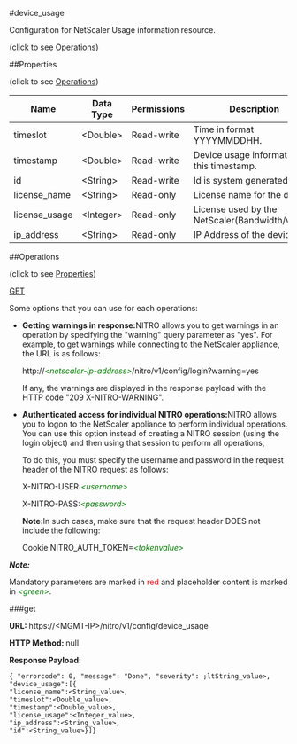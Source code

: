 #device_usage



Configuration for NetScaler Usage information resource.

<span>(click to see [Operations](#operations))</span>



##Properties 

<span>(click to see [Operations](#operations))</span>





<table><thead><tr><th>Name</th><th>Data Type</th><th>Permissions</th><th>Description</th></tr></thead><tbody><tr><td>timeslot</td><td>&lt;Double></td><td>Read-write</td><td>Time in format YYYYMMDDHH.</td></tr><tr><td>timestamp</td><td>&lt;Double></td><td>Read-write</td><td>Device usage information at this timestamp.</td></tr><tr><td>id</td><td>&lt;String></td><td>Read-write</td><td>Id is system generated key.</td></tr><tr><td>license_name</td><td>&lt;String></td><td>Read-only</td><td>License name for the device.</td></tr><tr><td>license_usage</td><td>&lt;Integer></td><td>Read-only</td><td>License used by the NetScaler(Bandwidth/vCPU).</td></tr><tr><td>ip_address</td><td>&lt;String></td><td>Read-only</td><td>IP Address of the device.</td></tr></tbody></table>

##Operations 

<span>(click to see [Properties](#properties))</span>





[GET](#get)





Some options that you can use for each operations:

<ul><li><p><b>Getting warnings in response:</b>NITRO allows you to get warnings in an operation by specifying the "warning" query parameter as "yes". For example, to get warnings while connecting to the NetScaler appliance, the URL is as follows:</p><p>http://<span style="color:green;font-style:italic;">&lt;netscaler-ip-address&gt;</span>/nitro/v1/config/login?warning=yes</p><p>If any, the warnings are displayed in the response payload with the HTTP code "209 X-NITRO-WARNING".</p></li><li><p><b>Authenticated access for individual NITRO operations:</b>NITRO allows you to logon to the NetScaler appliance to perform individual operations. You can use this option instead of creating a NITRO session (using the login object) and then using that session to perform all operations,</p><p>To do this, you must specify the username and password in the request header of the NITRO request as follows:</p><p>X-NITRO-USER:<span style="color:green;font-style:italic;">&lt;username&gt;</span></p><p>X-NITRO-PASS:<span style="color:green;font-style:italic;">&lt;password&gt;</span></p><p><b>Note:</b>In such cases, make sure that the request header DOES not include the following:</p><p>Cookie:NITRO_AUTH_TOKEN=<span style="color:green;font-style:italic;">&lt;tokenvalue&gt;</span></p></li></ul>







***Note:*** 

Mandatory parameters are marked in <span style="color:#FF0000;">red</span> and placeholder content is marked in <span style="color:green;font-style:italic">&lt;green&gt;</span>.



###get







<b>URL: </b>https://&lt;MGMT-IP&gt;/nitro/v1/config/device_usage

<b>HTTP Method: </b>null

<b>Response Payload: </b>
```
{ "errorcode": 0, "message": "Done", "severity": ;ltString_value>, "device_usage":[{
"license_name":<String_value>,
"timeslot":<Double_value>,
"timestamp":<Double_value>,
"license_usage":<Integer_value>,
"ip_address":<String_value>,
"id":<String_value>}]}
```







